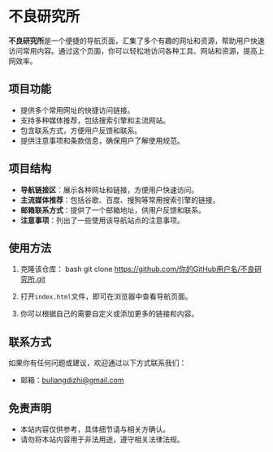 
# 不良研究所

**不良研究所**是一个便捷的导航页面，汇集了多个有趣的网址和资源，帮助用户快速访问常用内容。通过这个页面，你可以轻松地访问各种工具、网站和资源，提高上网效率。

## 项目功能

- 提供多个常用网址的快捷访问链接。
- 支持多种媒体推荐，包括搜索引擎和主流网站。
- 包含联系方式，方便用户反馈和联系。
- 提供注意事项和条款信息，确保用户了解使用规范。

## 项目结构

- **导航链接区**：展示各种网址和链接，方便用户快速访问。
- **主流媒体推荐**：包括谷歌、百度、搜狗等常用搜索引擎的链接。
- **邮箱联系方式**：提供了一个邮箱地址，供用户反馈和联系。
- **注意事项**：列出了一些使用该导航站点的注意事项。

## 使用方法

1. 克隆该仓库：
  bash
   git clone  https://github.com/你的GitHub用户名/不良研究所.git


2. 打开`index.html`文件，即可在浏览器中查看导航页面。

3. 你可以根据自己的需要自定义或添加更多的链接和内容。

## 联系方式

如果你有任何问题或建议，欢迎通过以下方式联系我们：

* 邮箱：[buliangdizhi@gmail.com](mailto:buliangdizhi@gmail.com)

## 免责声明

* 本站内容仅供参考，具体细节请与相关方确认。
* 请勿将本站内容用于非法用途，遵守相关法律法规。



